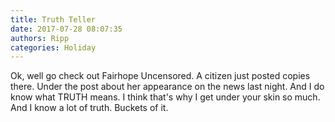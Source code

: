 ```yaml
---
title: Truth Teller
date: 2017-07-28 08:07:35
authors: Ripp
categories: Holiday
---
```


 Ok, well go check out Fairhope Uncensored.  A citizen just posted copies there.  Under the post about her appearance on the news last night. And I do know what TRUTH means.  I think that's why I get under your skin so much.  And I know a lot of truth.  Buckets of it.